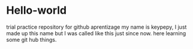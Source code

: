 # Hello-world
trial practice repository for github aprentizage
my name is keypepy, I just made up this name but I was called like this just since now. 
here learning some git hub things. 
